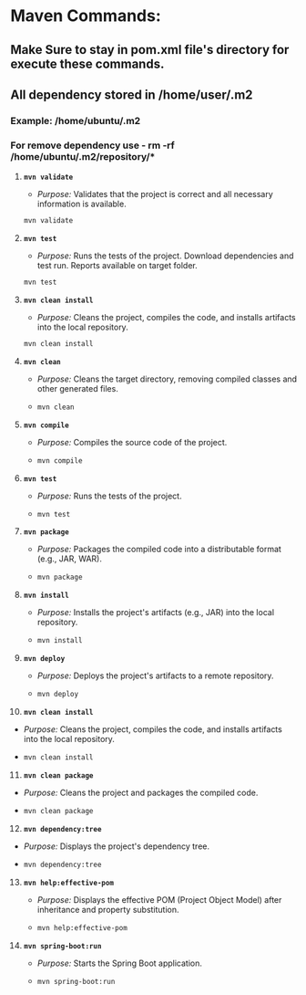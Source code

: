 # Maven Commands:
## Make Sure to stay in pom.xml file's directory for execute these commands.
## All dependency stored in /home/user/.m2
### Example: /home/ubuntu/.m2
### For remove dependency use - rm -rf /home/ubuntu/.m2/repository/*
1. **`mvn validate`**
   - *Purpose:* Validates that the project is correct and all necessary information is available.
   
   ```bash
   mvn validate
     ```

2. **`mvn test`**
   - *Purpose:* Runs the tests of the project. Download dependencies and test run. Reports available on target folder.
   
   ```bash
   mvn test
     ```
3. **`mvn clean install`**
   - *Purpose:* Cleans the project, compiles the code, and installs artifacts into the local repository.
   
   ```bash
   mvn clean install
     ```

4. **`mvn clean`**
   - *Purpose:* Cleans the target directory, removing compiled classes and other generated files.
   - ```bash
     mvn clean
     ```

5. **`mvn compile`**
   - *Purpose:* Compiles the source code of the project.
   - ```bash
     mvn compile
     ```

6. **`mvn test`**
   - *Purpose:* Runs the tests of the project.
   - ```bash
     mvn test
     ```

7. **`mvn package`**
   - *Purpose:* Packages the compiled code into a distributable format (e.g., JAR, WAR).
   - ```bash
     mvn package
     ```

8. **`mvn install`**
   - *Purpose:* Installs the project's artifacts (e.g., JAR) into the local repository.
   - ```bash
     mvn install
     ```

9. **`mvn deploy`**
   - *Purpose:* Deploys the project's artifacts to a remote repository.
   - ```bash
     mvn deploy
     ```

10. **`mvn clean install`**
   - *Purpose:* Cleans the project, compiles the code, and installs artifacts into the local repository.
   - ```bash
     mvn clean install
     ```

11. **`mvn clean package`**
   - *Purpose:* Cleans the project and packages the compiled code.
   - ```bash
     mvn clean package
     ```

12. **`mvn dependency:tree`**
   - *Purpose:* Displays the project's dependency tree.
   - ```bash
     mvn dependency:tree
     ```

13. **`mvn help:effective-pom`**
    - *Purpose:* Displays the effective POM (Project Object Model) after inheritance and property substitution.
    - ```bash
      mvn help:effective-pom
      ```

14. **`mvn spring-boot:run`**
    - *Purpose:* Starts the Spring Boot application.
    - ```bash
      mvn spring-boot:run
      ```